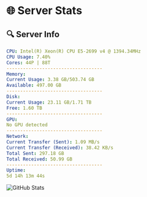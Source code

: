 # 🌐 Server Stats
## 🔍 Server Info
```yaml
CPU: Intel(R) Xeon(R) CPU E5-2699 v4 @ 1394.34MHz
CPU Usage: 7.40%
Cores: 44P | 88T
-----------------------------------
Memory:
Current Usage: 3.38 GB/503.74 GB
Available: 497.00 GB
-----------------------------------
Disk:
Current Usage: 23.11 GB/1.71 TB
Free: 1.60 TB
-----------------------------------
GPU:
No GPU detected
-----------------------------------
Network:
Current Transfer (Sent): 1.09 MB/s
Current Transfer (Received): 38.42 KB/s
Total Sent: 297.18 GB
Total Received: 50.99 GB
-----------------------------------
Uptime:
5d 14h 13m 44s
```
![GitHub Stats](https://img.shields.io/badge/Updated-2025-04-25_07:22:32-blue)